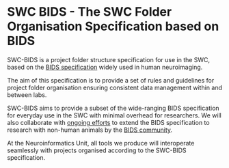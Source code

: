 # SWC BIDS - The SWC Folder Organisation Specification based on BIDS

SWC-BIDS is a project folder structure specification for use in the SWC, based on the [BIDS specification](https://bids-specification.readthedocs.io/en/stable/) widely used in human neuroimaging. 

The aim of this specification is to provide a set of rules and guidelines for project folder organisation ensuring consistent data management within and between labs. 

SWC-BIDS aims to provide a subset of the wide-ranging BIDS specification for everyday use in the SWC with minimal overhead for researchers. We will also collaborate with [ongoing efforts](https://github.com/INCF/neuroscience-data-structure) to extend the BIDS specification to research with non-human animals by the [BIDS community](https://bids.neuroimaging.io/).

At the Neuroinformatics Unit, all tools we produce will interoperate seamlessly with projects organised according to the SWC-BIDS specification.
